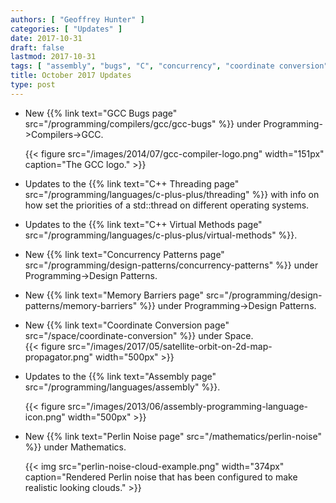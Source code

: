 ```yaml
---
authors: [ "Geoffrey Hunter" ]
categories: [ "Updates" ]
date: 2017-10-31
draft: false
lastmod: 2017-10-31
tags: [ "assembly", "bugs", "C", "concurrency", "coordinate conversion", "GCC", "geometry", "memory barriers", "Perlin noise", "priority", "space", "thread", "threading", "virtual methods" ]
title: October 2017 Updates
type: post
---
```



* New {{% link text="GCC Bugs page" src="/programming/compilers/gcc/gcc-bugs" %}} under Programming->Compilers->GCC.  

    {{< figure src="/images/2014/07/gcc-compiler-logo.png" width="151px" caption="The GCC logo."  >}}

* Updates to the {{% link text="C++ Threading page" src="/programming/languages/c-plus-plus/threading" %}} with info on how set the priorities of a std::thread on different operating systems.

* Updates to the {{% link text="C++ Virtual Methods page" src="/programming/languages/c-plus-plus/virtual-methods" %}}.

* New {{% link text="Concurrency Patterns page" src="/programming/design-patterns/concurrency-patterns" %}} under Programming->Design Patterns.

* New {{% link text="Memory Barriers page" src="/programming/design-patterns/memory-barriers" %}} under Programming->Design Patterns.

* New {{% link text="Coordinate Conversion page" src="/space/coordinate-conversion" %}} under Space.  
    {{< figure src="/images/2017/05/satellite-orbit-on-2d-map-propagator.png" width="500px" >}}

* Updates to the {{% link text="Assembly page" src="/programming/languages/assembly" %}}.  

    {{< figure src="/images/2013/06/assembly-programming-language-icon.png" width="500px" >}}

* New {{% link text="Perlin Noise page" src="/mathematics/perlin-noise" %}} under Mathematics.  

    {{< img src="perlin-noise-cloud-example.png" width="374px" caption="Rendered Perlin noise that has been configured to make realistic looking clouds." >}}